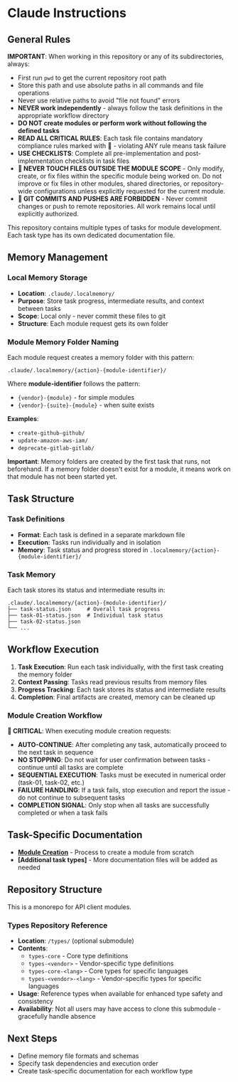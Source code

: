 # Claude Instructions

## General Rules

**IMPORTANT**: When working in this repository or any of its subdirectories, always:
- First run `pwd` to get the current repository root path
- Store this path and use absolute paths in all commands and file operations
- Never use relative paths to avoid "file not found" errors
- **NEVER work independently** - always follow the task definitions in the appropriate workflow directory
- **DO NOT create modules or perform work without following the defined tasks**
- **READ ALL CRITICAL RULES**: Each task file contains mandatory compliance rules marked with 🚨 - violating ANY rule means task failure
- **USE CHECKLISTS**: Complete all pre-implementation and post-implementation checklists in task files
- **🚨 NEVER TOUCH FILES OUTSIDE THE MODULE SCOPE** - Only modify, create, or fix files within the specific module being worked on. Do not improve or fix files in other modules, shared directories, or repository-wide configurations unless explicitly requested for the current module.
- **🚨 GIT COMMITS AND PUSHES ARE FORBIDDEN** - Never commit changes or push to remote repositories. All work remains local until explicitly authorized.

This repository contains multiple types of tasks for module development. Each task type has its own dedicated documentation file.

## Memory Management

### Local Memory Storage
- **Location**: `.claude/.localmemory/`
- **Purpose**: Store task progress, intermediate results, and context between tasks
- **Scope**: Local only - never commit these files to git
- **Structure**: Each module request gets its own folder

### Module Memory Folder Naming
Each module request creates a memory folder with this pattern:
```
.claude/.localmemory/{action}-{module-identifier}/
```

Where **module-identifier** follows the pattern:
- `{vendor}-{module}` - for simple modules
- `{vendor}-{suite}-{module}` - when suite exists

**Examples**:
- `create-github-github/`
- `update-amazon-aws-iam/`
- `deprecate-gitlab-gitlab/`

**Important**: Memory folders are created by the first task that runs, not beforehand. If a memory folder doesn't exist for a module, it means work on that module has not been started yet.

## Task Structure

### Task Definitions
- **Format**: Each task is defined in a separate markdown file
- **Execution**: Tasks run individually and in isolation
- **Memory**: Task status and progress stored in `.localmemory/{action}-{module-identifier}/`

### Task Memory
Each task stores its status and intermediate results in:
```
.claude/.localmemory/{action}-{module-identifier}/
├── task-status.json     # Overall task progress
├── task-01-status.json  # Individual task status
├── task-02-status.json
└── ...
```

## Workflow Execution

1. **Task Execution**: Run each task individually, with the first task creating the memory folder
2. **Context Passing**: Tasks read previous results from memory files
3. **Progress Tracking**: Each task stores its status and intermediate results
4. **Completion**: Final artifacts are created, memory can be cleaned up

### Module Creation Workflow
**🚨 CRITICAL**: When executing module creation requests:
- **AUTO-CONTINUE**: After completing any task, automatically proceed to the next task in sequence
- **NO STOPPING**: Do not wait for user confirmation between tasks - continue until all tasks are complete
- **SEQUENTIAL EXECUTION**: Tasks must be executed in numerical order (task-01, task-02, etc.)
- **FAILURE HANDLING**: If a task fails, stop execution and report the issue - do not continue to subsequent tasks
- **COMPLETION SIGNAL**: Only stop when all tasks are successfully completed or when a task fails

## Task-Specific Documentation

- **[Module Creation](claude/create/CLAUDE.md)** - Process to create a module from scratch
- **[Additional task types]** - More documentation files will be added as needed

## Repository Structure

This is a monorepo for API client modules.

### Types Repository Reference
- **Location**: `/types/` (optional submodule)
- **Contents**: 
  - `types-core` - Core type definitions
  - `types-<vendor>` - Vendor-specific type definitions  
  - `types-core-<lang>` - Core types for specific languages
  - `types-<vendor>-<lang>` - Vendor-specific types for specific languages
- **Usage**: Reference types when available for enhanced type safety and consistency
- **Availability**: Not all users may have access to clone this submodule - gracefully handle absence

## Next Steps

- Define memory file formats and schemas
- Specify task dependencies and execution order
- Create task-specific documentation for each workflow type
